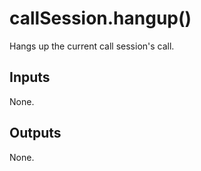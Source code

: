 # callSession.hangup()

Hangs up the current call session's call.

## Inputs 

None.

## Outputs 

None.


